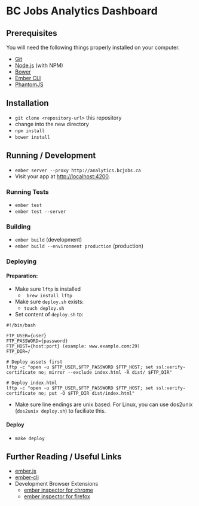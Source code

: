 # BC Jobs Analytics Dashboard

## Prerequisites

You will need the following things properly installed on your computer.

* [Git](http://git-scm.com/)
* [Node.js](http://nodejs.org/) (with NPM)
* [Bower](http://bower.io/)
* [Ember CLI](http://www.ember-cli.com/)
* [PhantomJS](http://phantomjs.org/)

## Installation

* `git clone <repository-url>` this repository
* change into the new directory
* `npm install`
* `bower install`

## Running / Development

* `ember server --proxy http://analytics.bcjobs.ca`
* Visit your app at [http://localhost:4200](http://localhost:4200).

### Running Tests

* `ember test`
* `ember test --server`

### Building

* `ember build` (development)
* `ember build --environment production` (production)

### Deploying

#### Preparation:
* Make sure `lftp` is installed
  * ` brew install lftp`
* Make sure `deploy.sh` exists:
  * `touch deploy.sh`
* Set content of `deploy.sh` to:

```
#!/bin/bash

FTP_USER={user}
FTP_PASSWORD={password}
FTP_HOST={host:port} (example: www.example.com:29)
FTP_DIR=/

# Deploy assets first
lftp -c "open -u $FTP_USER,$FTP_PASSWORD $FTP_HOST; set ssl:verify-certificate no; mirror --exclude index.html -R dist/ $FTP_DIR"

# Deploy index.html
lftp -c "open -u $FTP_USER,$FTP_PASSWORD $FTP_HOST; set ssl:verify-certificate no; put -O $FTP_DIR dist/index.html"
```
* Make sure line endings are unix based. For Linux, you can use dos2unix (`dos2unix deploy.sh`) to faciliate this.

#### Deploy
* `make deploy`

## Further Reading / Useful Links

* [ember.js](http://emberjs.com/)
* [ember-cli](http://www.ember-cli.com/)
* Development Browser Extensions
  * [ember inspector for chrome](https://chrome.google.com/webstore/detail/ember-inspector/bmdblncegkenkacieihfhpjfppoconhi)
  * [ember inspector for firefox](https://addons.mozilla.org/en-US/firefox/addon/ember-inspector/)
